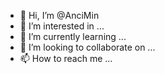 - 👋 Hi, I’m @AnciMin
- 👀 I’m interested in ...
- 🌱 I’m currently learning ...
- 💞️ I’m looking to collaborate on ...
- 📫 How to reach me ...

<!---
AnciMin/AnciMin is a ✨ special ✨ repository because its `README.md` (this file) appears on your GitHub profile.
You can click the Preview link to take a look at your changes.
--->
